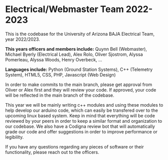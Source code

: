 # Electrical/Webmaster Team 2022-2023
This is the codebase for the University of Arizona BAJA Electrical Team, year 2022/2023.

**This years officers and members include:**
Quynn Bell (Webmaster),
Michael Byerly (Electrical Lead),
Alex Rolo,
Oliver Sjostrom,
Alyssa Pomerleau,
Alyssa Woods,
Henry Overbeck,
...

**Languages include:**
Python (Ground Station Systems),
C++ (Telemetry System),
HTML5, CSS, PHP, Javascript (Web Design)


In order to make commits to the main branch, please get approval from Oliver or Alex first and they will review your code. If approved, your code will be reflected in the main branch of the codebase.

This year we will be mainly writing c++ modules and using these modules to help develop our arduino code, which can easily be transfered over to the upcoming linux based system. Keep in mind that everything will be code reviewed by your peers in order to keep a similar format and organization to our codebase. We also have a Codigna review bot that will automatically grade our code and offer suggestions in order to improve performance or legibility.

If you have any questions regarding any pieces of software or their functionality, please reach out to the officers.
